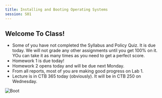 ```yaml
---
title: Installing and Booting Operating Systems
session: S01
---
```


## Welcome To Class!
* Some of you have not completed the Syllabus and Policy Quiz. It is due today. We will not grade any other assignments until you get 100% on it. YOu can take it as many times as you need to get a perfect score.
* Homework 1 is due today!
* Homework 2 opens today and will be due next Monday.
* From all reports, most of you are making good progress on Lab 1.
* Lecture is in CTB 365 today (obviously). It will be in CTB 250 on Wednesday.

![Boot](images/boot-pixabay.svg)